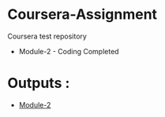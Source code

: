 # Coursera-Assignment
Coursera test repository 


* Module-2 - Coding Completed

# Outputs :

* [Module-2](https://rohannaroni.github.io/Coursera-Assignment/module-2/index.html)
